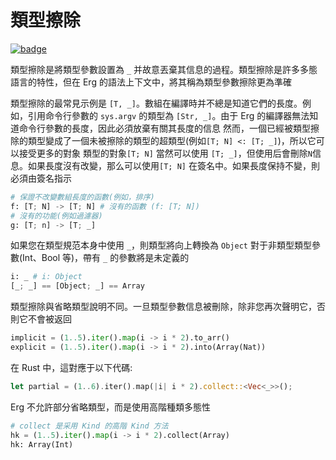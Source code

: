 # 類型擦除

[![badge](https://img.shields.io/endpoint.svg?url=https%3A%2F%2Fgezf7g7pd5.execute-api.ap-northeast-1.amazonaws.com%2Fdefault%2Fsource_up_to_date%3Fowner%3Derg-lang%26repos%3Derg%26ref%3Dmain%26path%3Ddoc/EN/syntax/type/advanced/erasure.md%26commit_hash%3D51de3c9d5a9074241f55c043b9951b384836b258)](https://gezf7g7pd5.execute-api.ap-northeast-1.amazonaws.com/default/source_up_to_date?owner=erg-lang&repos=erg&ref=main&path=doc/EN/syntax/type/advanced/erasure.md&commit_hash=51de3c9d5a9074241f55c043b9951b384836b258)

類型擦除是將類型參數設置為 `_` 并故意丟棄其信息的過程。類型擦除是許多多態語言的特性，但在 Erg 的語法上下文中，將其稱為類型參數擦除更為準確

類型擦除的最常見示例是 `[T, _]`。數組在編譯時并不總是知道它們的長度。例如，引用命令行參數的 `sys.argv` 的類型為 `[Str, _]`。由于 Erg 的編譯器無法知道命令行參數的長度，因此必須放棄有關其長度的信息
然而，一個已經被類型擦除的類型變成了一個未被擦除的類型的超類型(例如`[T; N] <: [T; _]`)，所以它可以接受更多的對象
類型的對象`[T; N]` 當然可以使用 `[T; _]`，但使用后會刪除`N`信息。如果長度沒有改變，那么可以使用`[T; N]` 在簽名中。如果長度保持不變，則必須由簽名指示

```python
# 保證不改變數組長度的函數(例如，排序)
f: [T; N] -> [T; N] # 沒有的函數 (f: [T; N])
# 沒有的功能(例如過濾器)
g: [T; n] -> [T; _]
```

如果您在類型規范本身中使用 `_`，則類型將向上轉換為 `Object`
對于非類型類型參數(Int、Bool 等)，帶有 `_` 的參數將是未定義的

```python
i: _ # i: Object
[_; _] == [Object; _] == Array
```

類型擦除與省略類型說明不同。一旦類型參數信息被刪除，除非您再次聲明它，否則它不會被返回

```python
implicit = (1..5).iter().map(i -> i * 2).to_arr()
explicit = (1..5).iter().map(i -> i * 2).into(Array(Nat))
```

在 Rust 中，這對應于以下代碼:

```rust
let partial = (1..6).iter().map(|i| i * 2).collect::<Vec<_>>();
```

Erg 不允許部分省略類型，而是使用高階種類多態性

```python
# collect 是采用 Kind 的高階 Kind 方法
hk = (1..5).iter().map(i -> i * 2).collect(Array)
hk: Array(Int)
```
